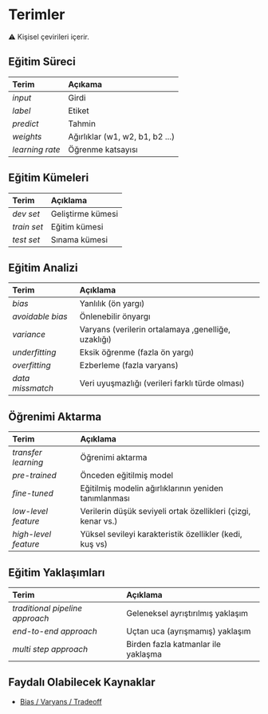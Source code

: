 # Terimler

⚠ Kişisel çevirileri içerir.

## Eğitim Süreci

| Terim | Açıkama |
| :--- | :--- |
| _input_ | Girdi |
| _label_ | Etiket |
| _predict_ | Tahmin |
| _weights_ | Ağırlıklar \(w1, w2, b1, b2 ...\) |
| _learning rate_ | Öğrenme katsayısı |

## Eğitim Kümeleri

| Terim | Açıklama |
| :--- | :--- |
| _dev set_ | Geliştirme kümesi |
| _train set_ | Eğitim kümesi |
| _test set_ | Sınama kümesi |

## Eğitim Analizi

| Terim | Açıklama |
| :--- | :--- |
| _bias_ | Yanlılık \(ön yargı\) |
| _avoidable bias_ | Önlenebilir önyargı |
| _variance_ | Varyans \(verilerin ortalamaya ,genelliğe, uzaklığı\) |
| _underfitting_ | Eksik öğrenme \(fazla ön yargı\) |
| _overfitting_ | Ezberleme \(fazla varyans\) |
| _data missmatch_ | Veri uyuşmazlığı \(verileri farklı türde olması\) |

## Öğrenimi Aktarma

| Terim | Açıklama |
| :--- | :--- |
| _transfer learning_ | Öğrenimi aktarma |
| _pre-trained_ | Önceden eğitilmiş model |
| _fine-tuned_ | Eğitilmiş modelin ağırlıklarının yeniden tanımlanması |
| _low-level feature_ | Verilerin düşük seviyeli ortak özellikleri \(çizgi, kenar vs.\) |
| _high-level feature_ | Yüksel sevileyi karakteristik özellikler \(kedi, kuş vs\) |

## Eğitim Yaklaşımları

| Terim | Açıklama |
| :--- | :--- |
| _traditional pipeline approach_ | Geleneksel ayrıştırılmış yaklaşım |
| _end-to-end approach_ | Uçtan uca \(ayrışmamış\) yaklaşım |
| _multi step approach_ | Birden fazla katmanlar ile yaklaşma |

## Faydalı Olabilecek Kaynaklar

* [Bias / Varyans / Tradeoff](https://makineogrenimi.wordpress.com/2017/05/30/yanlilikvaryans-ikilemi-biasvariance-tradeoff/)

